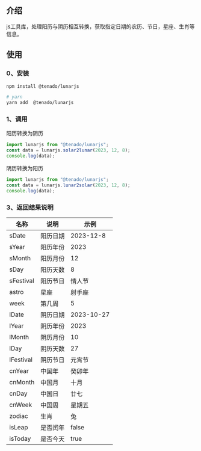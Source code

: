 ## 介绍

js工具库，处理阳历与阴历相互转换，获取指定日期的农历、节日，星座、生肖等信息。

## 使用

### 0、安装

```bash
npm install @tenado/lunarjs

# yarn
yarn add  @tenado/lunarjs
```

### 1、调用

阳历转换为阴历

```js
import lunarjs from "@tenado/lunarjs";
const data = lunarjs.solar2lunar(2023, 12, 8);
console.log(data);
```

阴历转换为阳历

```js
import lunarjs from "@tenado/lunarjs";
const data = lunarjs.lunar2solar(2023, 12, 8);
console.log(data);
```

### 3、返回结果说明

| 名称      | 说明     | 示例       |
| --------- | -------- | ---------- |
| sDate     | 阳历日期 | 2023-12-8  |
| sYear     | 阳历年份 | 2023       |
| sMonth    | 阳历月份 | 12         |
| sDay      | 阳历天数 | 8          |
| sFestival | 阳历节日 | 情人节       |
| astro     | 星座     | 射手座     |
| week      | 第几周   | 5          |
| lDate     | 阴历日期 | 2023-10-27 |
| lYear     | 阴历年份 | 2023       |
| lMonth    | 阴历月份 | 10         |
| lDay      | 阴历天数 | 27         |
| lFestival | 阴历节日 | 元宵节       |
| cnYear    | 中国年   | 癸卯年     |
| cnMonth   | 中国月   | 十月       |
| cnDay     | 中国日   | 廿七       |
| cnWeek    | 中国周   | 星期五     |
| zodiac    | 生肖     | 兔         |
| isLeap    | 是否闰年 | false      |
| isToday   | 是否今天 | true       |
